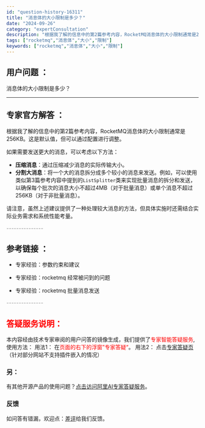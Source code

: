 ```yaml
---
id: "question-history-16311"
title: "消息体的大小限制是多少？"
date: "2024-09-26"
category: "expertConsultation"
description: "根据我了解的信息中的第2篇参考内容，RocketMQ消息体的大小限制通常是256KB。这是默认值，但可以通过配置进行调整。如果需要发送更大的消息，可以考虑以下方法：- **压缩消息**：通过压缩减少消息的实际传输大小。- **分割大消息**：将一个大的消息拆分成多个较小的消息来发送。例如，可以使用类"
tags: ["rocketmq","消息体","大小","限制"]
keywords: ["rocketmq","消息体","大小","限制"]
---
```


## 用户问题 ： 
 消息体的大小限制是多少？  

---------------
## 专家官方解答 ：

根据我了解的信息中的第2篇参考内容，RocketMQ消息体的大小限制通常是256KB。这是默认值，但可以通过配置进行调整。

如果需要发送更大的消息，可以考虑以下方法：
- **压缩消息**：通过压缩减少消息的实际传输大小。
- **分割大消息**：将一个大的消息拆分成多个较小的消息来发送。例如，可以使用类似第3篇参考内容中提到的`ListSplitter`类来实现批量消息的拆分和发送，以确保每个批次的消息大小不超过4MB（对于批量消息）或单个消息不超过256KB（对于非批量消息）。

请注意，虽然上述建议提供了一种处理较大消息的方法，但具体实施时还需结合实际业务需求和系统性能考量。


<font color="#949494">---------------</font> 


## 参考链接 ：

* 专家经验：参数约束和建议 
 
 * 专家经验：rocketmq  经常被问到的问题 
 
 * 专家经验：rocketmq  批量消息发送 


 <font color="#949494">---------------</font> 
 


## <font color="#FF0000">答疑服务说明：</font> 

本内容经由技术专家审阅的用户问答的镜像生成，我们提供了<font color="#FF0000">专家智能答疑服务</font>,使用方法：
用法1： 在<font color="#FF0000">页面的右下的浮窗”专家答疑“</font>。
用法2： 点击[专家答疑页](https://answer.opensource.alibaba.com/docs/intro)（针对部分网站不支持插件嵌入的情况）
### 另：


有其他开源产品的使用问题？[点击访问阿里AI专家答疑服务](https://answer.opensource.alibaba.com/docs/intro)。
### 反馈
如问答有错漏，欢迎点：[差评](https://ai.nacos.io/user/feedbackByEnhancerGradePOJOID?enhancerGradePOJOId=17188)给我们反馈。
